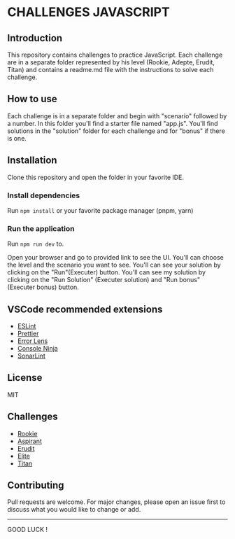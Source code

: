 # CHALLENGES JAVASCRIPT

## Introduction

This repository contains challenges to practice JavaScript.
Each challenge are in a separate folder represented by his level (Rookie, Adepte, Erudit, Titan) and contains a
readme.md file with the instructions to solve each challenge.

## How to use

Each challenge is in a separate folder and begin with "scenario" followed by a number.
In this folder you'll find a starter file named "app.js". You'll find solutions in the "solution" folder for
each challenge and for "bonus" if there is one.

## Installation

Clone this repository and open the folder in your favorite IDE.

### Install dependencies

Run `npm install` or your favorite package manager (pnpm, yarn)

### Run the application

Run `npm run dev` to.

Open your browser and go to provided link to see the UI.
You'll can choose the level and the scenario you want to see.
You'll can see your solution by clicking on the "Run"(Executer) button.
You'll can see my solution by clicking on the "Run Solution" (Executer solution) and "Run bonus" (Executer bonus) button.

## VSCode recommended extensions

- [ESLint](https://marketplace.visualstudio.com/items?itemName=dbaeumer.vscode-eslint)
- [Prettier](https://marketplace.visualstudio.com/items?itemName=esbenp.prettier-vscode)
- [Error Lens](https://marketplace.visualstudio.com/items?itemName=usernamehw.errorlens)
- [Console Ninja](https://marketplace.visualstudio.com/items?itemName=mohsen1.console-ninja)
- [SonarLint](https://marketplace.visualstudio.com/items?itemName=SonarSource.sonarlint-vscode)

## License

MIT

## Challenges

- [Rookie](src/rookie/readme.md)
- [Aspirant](src/aspirant/readme.md)
- [Erudit](src/erudit/readme.md)
- [Elite](src/elite/readme.md)
- [Titan](src/titan/readme.md)

## Contributing

Pull requests are welcome. For major changes, please open an issue first to discuss what you would like to change or add.

---

GOOD LUCK !
